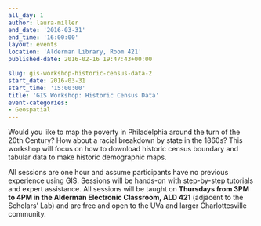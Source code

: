 ```yaml
---
all_day: 1
author: laura-miller
end_date: '2016-03-31'
end_time: '16:00:00'
layout: events
location: 'Alderman Library, Room 421'
published-date: 2016-02-16 19:47:43+00:00

slug: gis-workshop-historic-census-data-2
start_date: 2016-03-31
start_time: '15:00:00'
title: 'GIS Workshop: Historic Census Data'
event-categories:
- Geospatial
---
```


Would you like to map the poverty in Philadelphia around the turn of the 20th Century? How about a racial breakdown by state in the 1860s? This workshop will focus on how to download historic census boundary and tabular data to make historic demographic maps.

All sessions are one hour and assume participants have no previous experience using GIS. Sessions will be hands-on with step-by-step tutorials and expert assistance. All sessions will be taught on **Thursdays from 3PM to 4PM in the Alderman Electronic Classroom, ALD 421** (adjacent to the Scholars’ Lab) and are free and open to the UVa and larger Charlottesville community.
